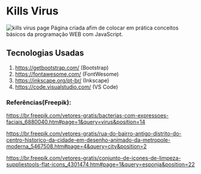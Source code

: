 # Kills Virus
![kills virus page](https://github.com/kaellandrade/virus.github.io/blob/master/home.png)
Página criada afim de colocar em prática conceitos básicos da programação WEB com JavaScript.


## Tecnologias Usadas 
1. https://getbootstrap.com/ (Bootstrap)
2.  https://fontawesome.com/ (FontWesome)
3. https://inkscape.org/pt-br/ (Inkscape)
4. https://code.visualstudio.com/ (VS Code)

### Referências(Freepik):

 https://br.freepik.com/vetores-gratis/bacterias-com-expressoes-faciais_6880040.htm#page=1&query=virus&position=14

https://br.freepik.com/vetores-gratis/rua-do-bairro-antigo-distrito-do-centro-historico-da-cidade-em-desenho-animado-da-metropole-moderna_5467508.htm#page=4&query=city&position=2

https://br.freepik.com/vetores-gratis/conjunto-de-icones-de-limpeza-suppliestools-flat-icons_4301474.htm#page=1&query=esponja&position=22
